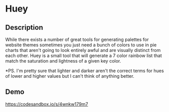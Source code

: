 # Huey

## Description

While there exists a number of great tools for generating palettes for website themes sometimes you just need a bunch of colors to use in pie charts that aren't going to look entirely awful and are visually distinct from each other. Huey is a small tool that will generate a 7 color rainbow list that match the saturation and lightness of a given key color.

*PS. I'm pretty sure that lighter and darker aren't the correct terms for hues of lower and higher values but I can't think of anything better.

## Demo

https://codesandbox.io/s/4wnkw179m7
